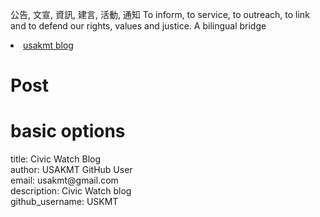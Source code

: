 
公告, 文宣, 資訊, 建言, 活動, 通知 To inform, to service, to outreach, to link and to defend our rights, values and justice. 
A bilingual bridge

<li><a href="http://classic-blog.udn.com/usakmt" > usakmt blog </a></li>

# Post








# basic options
<div>title: Civic Watch Blog </div>
<div>author: USAKMT GitHub User</div>
<div>email: usakmt@gmail.com</div>
<div>description: Civic Watch blog</div>
<div>github_username:  USKMT</div>
